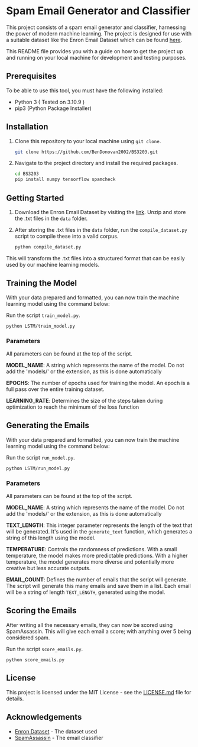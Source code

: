 # Spam Email Generator and Classifier

This project consists of a spam email generator and classifier, harnessing the power of modern machine learning. The project is designed for use with a suitable dataset like the Enron Email Dataset which can be found [here](https://www.cs.cmu.edu/~enron/).

This README file provides you with a guide on how to get the project up and running on your local machine for development and testing purposes.

## Prerequisites

To be able to use this tool, you must have the following installed:

- Python 3 ( Tested on 3.10.9 )
- pip3 (Python Package Installer)

## Installation

1. Clone this repository to your local machine using `git clone`.

    ```bash
    git clone https://github.com/BenDonovan2002/BS3203.git
    ```

2. Navigate to the project directory and install the required packages.

    ```bash
    cd BS3203
    pip install numpy tensorflow spamcheck
    ```

## Getting Started

1. Download the Enron Email Dataset by visiting the [link](https://www.cs.cmu.edu/~enron/). Unzip and store the .txt files in the `data` folder.

2. After storing the .txt files in the `data` folder, run the `compile_dataset.py` script to compile these into a valid corpus.

    ```bash
    python compile_dataset.py
    ```

This will transform the .txt files into a structured format that can be easily used by our machine learning models.

## Training the Model

With your data prepared and formatted, you can now train the machine learning model using the command below:

Run the script `train_model.py`.

	python LSTM/train_model.py

### Parameters
All parameters can be found at the top of the script.

**MODEL_NAME**: A string which represents the name of the model. Do not add the 'models/' or the extension, as this is done automatically

**EPOCHS**: The number of epochs used for training the model. An epoch is a full pass over the entire training dataset.

**LEARNING_RATE**: Determines the size of the steps taken during optimization to reach the minimum of the loss function

## Generating the Emails

With your data prepared and formatted, you can now train the machine learning model using the command below:

Run the script `run_model.py`.

    python LSTM/run_model.py

### Parameters
All parameters can be found at the top of the script.


**MODEL_NAME**: A string which represents the name of the model. Do not add the 'models/' or the extension, as this is done automatically

**TEXT_LENGTH**: This integer parameter represents the length of the text that will be generated. It's used in the `generate_text` function, which generates a string of this length using the model.

**TEMPERATURE**: Controls the randomness of predictions. With a small temperature, the model makes more predictable predictions. With a higher temperature, the model generates more diverse and potentially more creative but less accurate outputs.

**EMAIL_COUNT**: Defines the number of emails that the script will generate. The script will generate this many emails and save them in a list. Each email will be a string of length `TEXT_LENGTH`, generated using the model.


## Scoring the Emails

After writing all the necessary emails, they can now be scored using SpamAssassin. This will give each email a score; with anything over 5 being considered spam.

Run the script `score_emails.py`.

    python score_emails.py

## License

This project is licensed under the MIT License - see the [LICENSE.md](https://github.com/BenDonovan2002/BS3203/blob/master/LICENSE.md) file for details.

## Acknowledgements

- [Enron Dataset](https://www.cs.cmu.edu/~enron/) - The dataset used
- [SpamAssassin](https://spamassassin.apache.org/) - The email classifier


